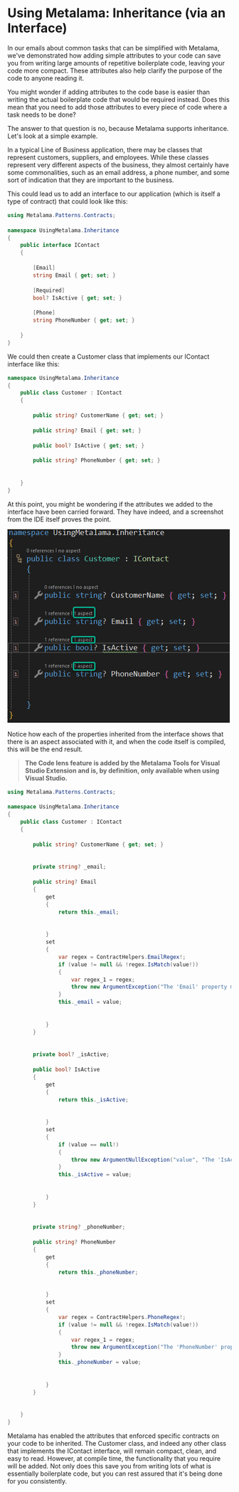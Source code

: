 # Using Metalama: Inheritance (via an Interface)

In our emails about common tasks that can be simplified with Metalama, we've demonstrated how adding simple attributes to your code can save you from writing large amounts of repetitive boilerplate code, leaving your code more compact. These attributes also help clarify the purpose of the code to anyone reading it.

You might wonder if adding attributes to the code base is easier than writing the actual boilerplate code that would be required instead. Does this mean that you need to add those attributes to every piece of code where a task needs to be done?

The answer to that question is no, because Metalama supports inheritance. Let's look at a simple example.

In a typical Line of Business application, there may be classes that represent customers, suppliers, and employees. While these classes represent very different aspects of the business, they almost certainly have some commonalities, such as an email address, a phone number, and some sort of indication that they are important to the business.

This could lead us to add an interface to our application (which is itself a type of contract) that could look like this:

```c#
using Metalama.Patterns.Contracts;

namespace UsingMetalama.Inheritance
{
    public interface IContact
    {

        [Email]
        string Email { get; set; }

        [Required]
        bool? IsActive { get; set; }

        [Phone]
        string PhoneNumber { get; set; }

    }
}
```

We could then create a Customer class that implements our IContact interface like this:

```c#
namespace UsingMetalama.Inheritance
{
    public class Customer : IContact
    {

        public string? CustomerName { get; set; }

        public string? Email { get; set; }

        public bool? IsActive { get; set; }

        public string? PhoneNumber { get; set; }


    }
}
```

At this point, you might be wondering if the attributes we added to the interface have been carried forward. They have indeed, and a screenshot from the IDE itself proves the point.

![](images/aspect-inheritance.jpg)

Notice how each of the properties inherited from the interface shows that there is an aspect associated with it, and when the code itself is compiled, this will be the end result.


> <b>The Code lens feature is added by the Metalama Tools for Visual Studio Extension and is, by definition, only available when using Visual Studio.</b>

 
```c#
using Metalama.Patterns.Contracts;

namespace UsingMetalama.Inheritance
{
    public class Customer : IContact
    {

        public string? CustomerName { get; set; }


        private string? _email;

        public string? Email
        {
            get
            {
                return this._email;


            }
            set
            {
                var regex = ContractHelpers.EmailRegex!;
                if (value != null && !regex.IsMatch(value!))
                {
                    var regex_1 = regex;
                    throw new ArgumentException("The 'Email' property must be a valid email address.", "value");
                }
                this._email = value;


            }
        }


        private bool? _isActive;

        public bool? IsActive
        {
            get
            {
                return this._isActive;


            }
            set
            {
                if (value == null!)
                {
                    throw new ArgumentNullException("value", "The 'IsActive' property is required.");
                }
                this._isActive = value;


            }
        }


        private string? _phoneNumber;

        public string? PhoneNumber
        {
            get
            {
                return this._phoneNumber;


            }
            set
            {
                var regex = ContractHelpers.PhoneRegex!;
                if (value != null && !regex.IsMatch(value!))
                {
                    var regex_1 = regex;
                    throw new ArgumentException("The 'PhoneNumber' property must be a valid phone number.", "value");
                }
                this._phoneNumber = value;


            }
        }


    }
}
```

Metalama has enabled the attributes that enforced specific contracts on your code to be inherited. The Customer class, and indeed any other class that implements the IContact interface, will remain compact, clean, and easy to read. However, at compile time, the functionality that you require will be added. Not only does this save you from writing lots of what is essentially boilerplate code, but you can rest assured that it's being done for you consistently.
